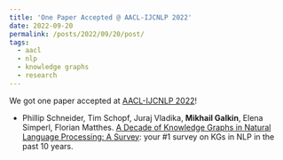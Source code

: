 ```yaml
---
title: 'One Paper Accepted @ AACL-IJCNLP 2022'
date: 2022-09-20
permalink: /posts/2022/09/20/post/
tags:
  - aacl
  - nlp
  - knowledge graphs
  - research
---
```


We got one paper accepted at [AACL-IJCNLP 2022](https://www.aacl2022.org/)! 
* Phillip Schneider, Tim Schopf, Juraj Vladika, **Mikhail Galkin**, Elena Simperl, Florian Matthes. [A Decade of Knowledge Graphs in Natural Language Processing: A Survey](https://arxiv.org/pdf/2210.00105): your #1 survey on KGs in NLP in the past 10 years.  





